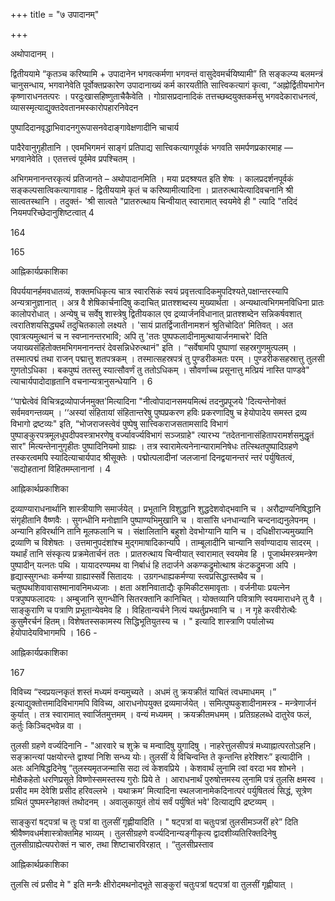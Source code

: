 +++
title = "७ उपादानम्"

+++


अथोपादानम् ।

द्वितीययामे “कृतञ्च करिष्यामि + उपादानेन भगवत्कर्मणा भगवन्तं वासुदेवमर्चयिष्यामी” ति सङ्कल्प्य बलमन्त्रं चानुसन्धाय, भगवानेवेति पूर्वोक्तप्रकारेण उपादानाख्यं कर्म कारयतीति सात्त्विकत्यागं कृत्वा, “अह्नोर्द्वितीयभागेन कृष्णाराधनतत्परः । परदुःखासहिष्णुताचैकैवेति । गोग्रासप्रदानादिकं तत्तच्छब्दयुक्तकर्मसु भगवदेकाराधनत्वं, व्यासस्मृत्याद्युक्तदेवतानमस्कारोपहारनिवेदन

पुष्पादिदानवृद्धाभिवादनगुरूपासनवेदाङ्गावेक्षणादीनि चाचार्य

पादैरेवानुगृहीतानि । एवमभिगमनं साङ्गं प्रतिपाद्य सात्त्विकत्यागपूर्वकं भगवति समर्पणप्रकारमाह — भगवानेवेति । एतत्तत्त्वं पूर्वमेव प्रपश्चितम् ।

अभिगमनानन्तरकृत्यं प्रतिजानते – अथोपादानमिति । मया प्रदश्र्श्यत इति शेषः । कालप्रदर्शनपूर्वकं सङ्कल्पसात्विकत्यागावाह - द्वितीययामे कृतं च करिष्यामीत्यादिना । प्रातरुत्थायेत्यादिवचनानि श्री सात्वतस्थानि । तदुक्तं- 'श्री सात्वते "प्रातरुत्थाय चिन्वीयात् स्वारामात् स्वयमेवे ही " त्यादि "तदिदं नियमपरिच्छेदानुशिष्टत्वात् 4

164


165

आह्निकार्यप्रकाशिका

विपर्ययानर्हमवधातव्यं, शक्तमधिकृत्य चात्र स्वारसिकं स्वयं प्रवृत्तत्वादिकमुपदिश्यते,पक्षान्तरस्यापि अन्यत्रानुज्ञानात् । अत्र वै शेषिकार्चनादिषु कदाचित् प्रातश्शब्दस्य मुख्यार्थता । अन्यथात्वभिगमनविधिना प्रातः कालोपरोधात् । अन्येषु च सर्वेषु शास्त्रेषु द्वितीयकाल एव द्रव्यार्जनविधानात् प्रातश्शब्देन सन्निकर्षवशात् त्वरातिशयसिद्ध्यर्थं तदुचितकालो लक्ष्यते । 'सायं प्रातर्द्विजातीनामशनं श्रुतिचोदित' मितिवत् । अत एवात्रत्यमुत्थानं च न स्वप्नानन्तरभावि; अपि तु 'ततः पुष्पफलादीनामुत्थायार्जनमाचरे' दिति जयाख्यसंहितोक्तमभिगमनानन्तरं देवसन्निधेरुत्थानं" इति । “सर्वेषामपि पुष्पाणां सहस्रगुणमुत्पलम् । तस्मात्पद्मं तथा राजन् पद्मात्तु शतपत्रकम् । तस्मात्सहस्रपत्रं तु पुण्डरीकमतः परम् । पुण्डरीकसहस्रात्तु तुलसी गुणतोऽधिका । बकपुष्पं ततस्तु स्यात्सौवर्णं तु ततोऽधिकम् । सौवर्णाच्च प्रसूनात्तु मत्प्रियं नास्ति पाण्डवे" त्याचार्यपादोदाहृतानि वचनान्यत्रानुसन्धेयानि । 6

‘‘पाद्मेत्वेवं विचित्रद्रव्योपार्जनमुक्त'मित्यादिना "नीत्वोपादानसमयमित्थं तदनुप्रपूजये 'दित्यन्तेनोक्तं सर्वमवगन्तव्यम् । ‘‘अस्यां संहितायां संहितान्तरेषु पुष्पप्रकरण हविः प्रकरणादिषु च हेयोपादेय समस्त द्रव्य विभागो द्रष्टव्यः" इति, “भोजराजस्त्वेवं पुष्पेषु सात्त्विकराजसतामसादि विभागं पुष्पाङ्कुरपत्रमूलधूपदीपवस्त्राभरणेषु वर्ज्यावर्ज्यविभागं सञ्जग्राहे" त्यारभ्य “तदेतनानासंहितापरामर्शसमुद्धृतं सार" मित्यन्तेनानुगृहीतः पुष्पादिनियमो ग्राह्यः । तत्र स्वारामेत्यनेनान्यारामनिषेधः तत्स्थितपुष्पादिग्रहणे तस्करत्वमपि स्यादित्याचार्यपाद श्रीसूक्तेः । पद्मोत्पलादीनां जलजानां दिनद्वयानन्तरं न्तरं पर्युषितत्वं, 'सद्योहतानां विहितमम्लानानां । 4


आह्निकार्थप्रकाशिका

द्रव्याण्याराधनार्थानि शास्त्रीयाणि समार्जयेत् । प्रभूतानि विशुद्धानि शुद्धदेशवोद्भवानि च । अरौद्राण्यनिषिद्धानि संगृहीतानि वैष्णवैः । सुगन्धीनि मनोज्ञानि पुष्पाण्यभिमुखानि च । वासांसि धनधान्यानि चन्दनाद्यनुलेपनम् । अन्यानि हविरर्थानि तानि मूलफलानि च । संक्षालितानि बहुशो देवभोग्यानि यानि च । दधिक्षीराज्यमुख्यानि द्रव्याणि च विशेषतः । उत्तमानुपदंशांश्च मुद्गमाषादिकान्यपि । ताम्बूलादीनि चान्यानि सर्वाण्यादाय सादरम् । यथार्हं तानि संस्कृत्य प्रक्रमेतार्चनं ततः । प्रातरुत्थाय चिन्वीयात् स्वारामात् स्वयमेव हि । पूजार्थमस्त्रमन्त्रेण पुष्पादीन् यत्नतः पथि । यायादरण्यमथ वा निर्बाधं हि तदार्जने अकण्कद्रुमोत्थाश्र कंटकद्रुमजा अपि । हृद्यास्सुगन्धाः कर्मण्या ग्राह्यास्सर्वे सितादयः । उग्रगन्धाह्यकर्मण्या स्त्वप्रसिद्धास्तथैव च । चतुष्पथशिवावासश्मानावनिमध्यजाः । क्षता अशनिवाताद्यैः कृमिकीटसमावृताः । वर्जनीयाः प्रयत्नेन पत्रपुष्पफलादयः । अम्बुजानि सुगन्धीनि सितरक्तानि कानिचित् । योक्तव्यानि पवित्राणि स्वयमाराधने तु वै । साङ्कुराणि च पत्राणि प्रभूतान्येवमेव हि । विहितान्यर्चने नित्यं यथर्तुप्रभवानि च । न गृहे करवीरोत्थैः कुसुमैरर्चनं हितम्। विशेषतस्सकामस्य सिद्धिभूतियुतस्य च । " इत्यादि शास्त्राणि पर्यालोच्य हेयोपादेयविभागमपि । 166 -


आह्निकार्यप्रकाशिका

167

विविच्य “स्वप्रयत्नकृतं शस्तं मध्यमं वन्यमुच्यते । अधमं तु क्रयक्रीतं याचितं त्वधमाधमम् ।” इत्याद्युक्तोत्तमादिविभागमपि विविच्य, आराधनोपयुक्त द्रव्यमार्जयेत् । समित्पुष्पकुशादीनामस्त्र - मन्त्रेणार्जनं कुर्यात् । तत्र स्वारामात् स्वार्जितमुत्तमम् । वन्यं मध्यमम् । क्रयक्रीतमधमम् । प्रतिग्रहलब्धे दातुरेव फलं, कर्तुः किञ्चिद्भवेन्न वा ।

तुलसी ग्रहणे वर्ज्यदिनानि - "आरवारे च शुक्रे च मन्वादिषु युगादिषु । नाहरेत्तुलसीपत्रं मध्याह्नात्परतोऽहनि। सङ्क्रान्त्यां पक्षयोरन्ते द्वाश्यां निशि सन्ध्य योः। तुलसीं ये विचिन्वन्ति ते कृन्तन्ति हरेश्शिरः” इत्यादीनि । अतः अनिषिद्धदिनेषु “तुलस्यमृतजन्मासि सदा त्वं केशवप्रिये । केशवार्थं लुनामि त्वां वरदा भव शोभने । मोक्षैकहेतो धरणिप्रसूते विष्णोस्समस्तस्य गुरोः प्रिये ते । आराधनार्थं पुरुषोत्तमस्य लुनामि पत्रं तुलसि क्षमस्व । प्रसीद मम देवेशि प्रसीद हरिवल्लभे । यथाक्रम’ मित्यादिना स्थलजानामेकदिनात्परं पर्युषितत्वं सिद्धं, सूत्रेण ग्रथितं पुष्पमस्नेहाक्तं तथोदनम् । अवालुकायुतं तोयं सर्वं पर्युषितं भवे' दित्याद्यपि द्रष्टव्यम् ।

साङ्कुरां षट्पत्रां च तुः पत्रां वा तुलसीं गृह्णीयादिति । " षट्पत्रां वा चतुःपत्रां तुलसीमञ्जरीं हरे” दिति श्रीवैष्णवधर्मशास्त्रोक्तमिह भाव्यम् । तुलसीग्रहणे वर्ज्यदिनान्यङ्गीकृत्य द्वादशीव्यतिरिक्तदिनेषु तुलसीग्राह्येत्यपरोक्तं न चारु, तथा शिष्टाचारविरहात् । “तुलसीप्रस्ताव


आह्निकार्थप्रकाशिका

तुलसि त्वं प्रसीद मे " इति मन्त्रैः क्षीरोदमथनोद्भूते साङ्कुरां चतुःपत्रां षट्पत्रां वा तुलसीं गृह्णीयात् ।
